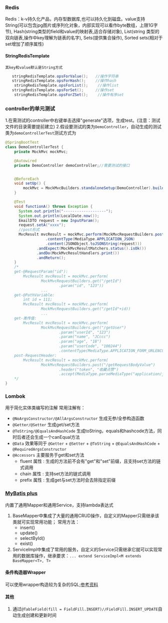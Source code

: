 ### Redis
Redis：k-v持久化产品，内存型数据库,也可以持久化到磁盘。value支持
    String(可以包含jpg图片或序列化对象，内部实现可以看作byte数组，上限1G字节),
    Hash(string类型的field和value的映射表,适合存储对象),
    List(string 类型的双向链表,操作中key理解为链表的名字),
    Sets(提供集合操作),
    Sorted sets(相对于set增加了顺序属性)
#### StringRedisTemplate
    其key和value默认是String方式
 ```java
    stringRedisTemplate.opsForValue();　　//操作字符串
    stringRedisTemplate.opsForHash();　　 //操作hash
    stringRedisTemplate.opsForList();　　 //操作list
    stringRedisTemplate.opsForSet();　　  //操作set
    stringRedisTemplate.opsForZSet();　 　//操作有序set
```
### controller的单元测试
1.在需测试的controller中右键单击选择"generate"选项，生成test。(注意：测试文件的目录需要提前建立)
2.假设要测试的类为`DemoController`，自动生成的测试类为`demoControllerTest`测试方式为
```java
@SpringBootTest
class DemoControllerTest {
    private MockMvc mockMvc;

    @Autowired
    private DemoController demoController;//需要测试的接口


    @BeforeEach
    void setUp() {
        mockMvc = MockMvcBuilders.standaloneSetup(DemoController).build();
    }

    @Test
    void functionA() throws Exception {    
      System.out.println("-------------------");
      System.out.println(LocalDate.now());
      EmailDTO request = new InputParam();
      request.setA("xxxx");
      //post形式
      MvcResult mvcResult = mockMvc.perform(MockMvcRequestBuilders.post("/url")
                  .contentType(MediaType.APPLICATION_JSON)
                  .content(JSONObject.toJSONString(request)))
              .andExpect(MockMvcResultMatchers.status().isOk())
              .andDo(MockMvcResultHandlers.print())                 
              .andReturn();
    }
    /*
    get-@RequestParam("id"):
        MvcResult mvcResult = mockMvc.perform(
                MockMvcRequestBuilders.get("/getId")
                        .param("id", "123"))
                ...
    get-@PathVariable:
        int id = 111;
        MvcResult mvcResult = mockMvc.perform(
                MockMvcRequestBuilders.get("/getId"+id))
                ...
    get-类传值:
        MvcResult mvcResult = mockMvc.perform(
                MockMvcRequestBuilders.get("/getUser")
                        .param("userId", "123")
                        .param("name", "JCccc")
                        .param("age", "18")
                        .param("userCode", "100244")
                        .contentType(MediaType.APPLICATION_FORM_URLENCODED_VALUE))
    post-RequestHeader:
        MvcResult mvcResult = mockMvc.perform(
                MockMvcRequestBuilders.post("/getRequestBodyValue")
                        .header("token", "收藏点赞")
                        .accept(MediaType.parseMediaType("application/json;charset=UTF-8")))
    */
}
```

### Lombok
用于简化实体类编写的注解
常用注解有：
* `@NoArgsConstructor/@AllArgsConstructor` 生成无参/全参构造函数
* `@Getter/@Setter` 生成get/set方法
* `@ToString/@EqualsAndHashCode` 生成toString，equals和hashcode方法，同时后者还会生成一个canEqual方法
* `@Data` 效果等同于 `@Getter` + `@Setter` + `@ToString` + `@EqualsAndHashCode` + `@RequiredArgsConstructor` 
* `@Accessors` 主要服务于get和set方法
    * fluent 属性 : 生成的方法前不会有"get"和"set"前缀，且支持set方法的链式调用
    * chain 属性 : 支持set方法的链式调用
    * prefix 属性 : 生成get与set方法时会去除指定前缀

### [MyBatis plus](https://baomidou.com/pages/24112f/)
内置了通用Mapper和通用Service，支持lambda表达式
1. BaseMapper中集成了大量的通用CRUD操作，自定义的Mapper只需继承该类就可实现常用功能；
    常用方法：
    * insert()
    * update()
    * selectById()
    * exist()
2. ServiceImpl中集成了常用的服务，自定义的Service只需继承它就可以实现常用的数据库操作，继承要求：`... extend ServiceImpl<M extends BaseMapper<T>, T>`
#### 条件构造器Wrapper
可以使用wrapper构造较为复杂的SQL;[参考资料](https://blog.csdn.net/qq_39715000/article/details/120090033)
#### 其他
1. 通过`@TableField(fill = FieldFill.INSERT)//FieldFill.INSERT_UPDATE`自动生成创建和更新时间

